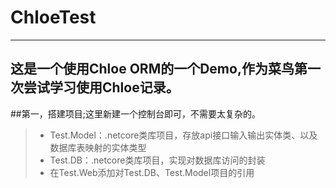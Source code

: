# ChloeTest
-----------
这是一个使用Chloe ORM的一个Demo,作为菜鸟第一次尝试学习使用Chloe记录。
-----------
##第一，搭建项目;这里新建一个控制台即可，不需要太复杂的。
>* Test.Model：.netcore类库项目，存放api接口输入输出实体类、以及数据库表映射的实体类型
>* Test.DB：.netcore类库项目，实现对数据库访问的封装
>* 在Test.Web添加对Test.DB、Test.Model项目的引用

